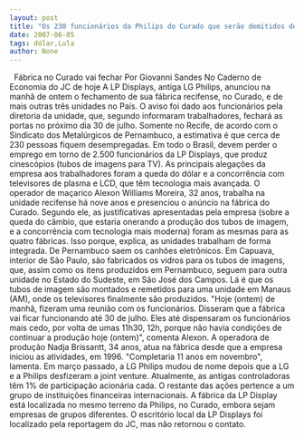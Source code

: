 ```yaml
---
layout: post
title: "Os 230 funcionários da Philips do Curado que serão demitidos devem estar adorando o dólar baixo de Lula"
date: 2007-06-05
tags: dólar,Lula
author: None
---
```

&nbsp;
F&aacute;brica no Curado vai fechar
Por Giovanni Sandes 
No Caderno de Economia do JC de hoje
A LP Displays, antiga LG Philips, anunciou na manh&atilde; de ontem o fechamento de sua f&aacute;brica recifense, no Curado, e de mais outras tr&ecirc;s unidades no Pa&iacute;s. O aviso foi dado aos funcion&aacute;rios pela diretoria da unidade, que, segundo informaram trabalhadores, fechar&aacute; as portas no pr&oacute;ximo dia 30 de julho. Somente no Recife, de acordo com o Sindicato dos Metal&uacute;rgicos de Pernambuco, a estimativa &eacute; que cerca de 230 pessoas fiquem desempregadas. Em todo o Brasil, devem perder o emprego em torno de 2.500 funcion&aacute;rios da LP Displays, que produz cinesc&oacute;pios (tubos de imagens para TV). As principais alega&ccedil;&otilde;es da empresa aos trabalhadores foram a queda do d&oacute;lar e a concorr&ecirc;ncia com televisores de plasma e LCD, que t&ecirc;m tecnologia mais avan&ccedil;ada.
O operador de ma&ccedil;arico Alexon Williams Moreira, 32 anos, trabalha na unidade recifense h&aacute; nove anos e presenciou o an&uacute;ncio na f&aacute;brica do Curado. Segundo ele, as justificativas apresentadas pela empresa (sobre a queda do c&acirc;mbio, que estaria onerando a produ&ccedil;&atilde;o dos tubos de imagem, e a concorr&ecirc;ncia com tecnologia mais moderna) foram as mesmas para as quatro f&aacute;bricas.
Isso porque, explica, as unidades trabalham de forma integrada. De Pernambuco saem os canh&otilde;es eletr&ocirc;nicos. Em Capuava, interior de S&atilde;o Paulo, s&atilde;o fabricados os vidros para os tubos de imagens, que, assim como os itens produzidos em Pernambuco, seguem para outra unidade no Estado do Sudeste, em S&atilde;o Jos&eacute; dos Campos. L&aacute; &eacute; que os tubos de imagem s&atilde;o montados e remetidos para uma unidade em Manaus (AM), onde os televisores finalmente s&atilde;o produzidos.
&quot;Hoje (ontem) de manh&atilde;, fizeram uma reuni&atilde;o com os funcion&aacute;rios. Disseram que a f&aacute;brica vai ficar funcionando at&eacute; 30 de julho. Eles at&eacute; dispensaram os funcion&aacute;rios mais cedo, por volta de umas 11h30, 12h, porque n&atilde;o havia condi&ccedil;&otilde;es de continuar a produ&ccedil;&atilde;o hoje (ontem)&quot;, comenta Alexon. A operadora de produ&ccedil;&atilde;o Nadja Brissantt, 34 anos, atua na f&aacute;brica desde que a empresa iniciou as atividades, em 1996. &quot;Completaria 11 anos em novembro&quot;, lamenta.
Em mar&ccedil;o passado, a LG Philips mudou de nome depois que a LG e a Philips desfizeram a joint venture. Atualmente, as antigas controladoras t&ecirc;m 1% de participa&ccedil;&atilde;o acion&aacute;ria cada. O restante das a&ccedil;&otilde;es pertence a um grupo de institui&ccedil;&otilde;es financeiras internacionais. A f&aacute;brica da LP Display est&aacute; localizada no mesmo terreno da Philips, no Curado, embora sejam empresas de grupos diferentes. O escrit&oacute;rio local da LP Displays foi localizado pela reportagem do JC, mas n&atilde;o retornou o contato.&nbsp; 
